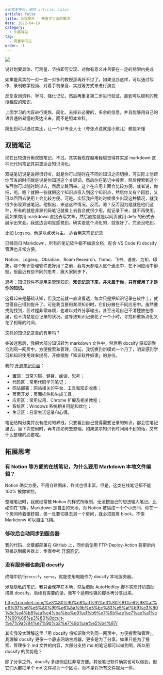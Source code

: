 ```yaml
---
#正式发布后，删除 article: false
article: false
title: 自我提升 - 费曼学习法的要求
date: 2022-04-19
category:
  - 头脑驿站
tag:
  - 费曼学习法
order: -1
---
```


![](http://tc.seoipo.com/202204192027831.png)

说计划要具体、可测量、坚持即可实现、对你有意义并且要在一定的期限内完成

如果能真实的一对一或一对多的教授那再好不过了。如果没办这样，可以通过写作、录制教学视频、对着手机录音、实践等方式来进行演变

反复查询资料、学习、强化记忆，然后再重复第二步进行验证，直到可以顺利的教授相应的知识。

上面学习的内容进行提炼、简化，去掉非必要的，多余的信息，并且能够用自己的语言通俗易懂的表达出来，而不是照本宣科。

简化到可以通过类比，让一个非专业人士（夸张点说就是小孩儿）都能听懂

## 双链笔记

现在比较流行用双链笔记。不过。其实我现在越用我越觉得其实是 markdown 这种元代码笔记其实更适合知识消化。

双链笔记说是说得很好听，就是你可以随时在不同的知识之间切换，可实际上他帮你节省的时间就是说是你知道这个关键词，然后你在笔记中搜索，然后搜索到这个东西你可以随时跳过去，然后又跳回来。这个在应用上面会比较方便。或者说，你把，呃。嗯？就把一些就把这个知识点嵌入到这个知识点，然后你又有个回脸，又可以回回去使用上会比较方便。可是。实际我应用的时候很少出现这种情况，就我很少出现双链笔记。他指出，来这这种情况，反而。嗯？反而因为是就是他们这种，所有的就是非源代码笔记就看上去我会就很少用，就记录下来，就不再使用。而如果你用 markdown 直接去写文章，然后直接就是以网页就用 defy 的形式去展示出来会。我这边会明显感觉到。确实是这个消化的，就很好了。完全没吃到。

比如 Logseq，他是以点状为主。
适合用来笔记记录

已经回归 Markdown，所有的笔记软件都不如源文档，配合 VS Code 和 docsify 管理也非常方便。



Notion、Logseq、Obsidian、Roam Research、flomo、飞书、语雀、为知、印象，哪个知识管理软件更好用？之前，我每天都陷入这个迷思中，在不同应用中徘徊，但最近有些不同的思考，跟大家同步下。

思考：知识软件不是用来管理知识。**知识记录下来，并未属于你，只有使用了才是你的知识。**

这看起来是基础认知，但我之前就一直没看透，每次只是把知识记录在软件上，就觉得自己得到提升了。可是我当要用某项知识时，它们分散在不同应用中。虽然要找能找到，但过程非常麻烦，也难以对外分享输出，甚至出现自己不清楚放在哪里，也不清楚是否记录的状况。这导致知识记录花了一个小时，寻找和重新消化又花了相等的时间。

这样的知识记录真的有用吗？

突破迷思后，我把大部分知识转为 markdown 文件中，然后用 docsify 将知识聚合到同一网页中，方便搜索和管理。目前，我切换到新模式一个月了，明显感到学习和知识使用效率提高，开始摆脱「知识软件奴隶」的身份。

我的 [开源笔记页面](https://newzone.top/)：

- 置顶：日常习惯、健身、阅读、思考；
- 代码区：常用代码学习笔记；
- 网站部署：网站相关的平台、工具和知识收集；
- 页面开发：页面插件和生成工具；
- 应用区：常用应用、Chrome 扩展及相关教程；
- 系统区：Windows 系统相关问题和优化；
- 生活区：日常生活记录和心得。

笔记结构分类并没有绝对的界线，只要看到自己觉得需要记录的知识，都会往笔记里丢。当下次使用时，再考虑如何去整理。如果这项知识长时间用不到的话，又有什么整理的必要呢。

## 拓展思考

### 有 Notion 等方便的在线笔记，为什么要用 Markdown 本地文件编辑？

Notion 确实方便，不用自建图床，样式也很丰富。但是，这类在线笔记都不能 100% 被你掌控。

整理笔记时，我就经常被 Notion 的样式所限制，无法按自己的想法输入笔记。比如你在飞翔，Markdown 是自由的天地，而 Notion 被隔成一个个小房间，你在一个房间待着很舒服，但一旦要切换去另一个房间，就必须脱离 block，不像 Markdonw 可以自由飞翔。

### 修改后自动同步到服务器

我的代码、文章都部署在 GitHub 上，同步后使用 FTP-Deploy-Action 将更新内容推送到服务器上，步骤参考 [开源笔记](../deploy/Static.html#github-同步到-vps)。

### 没有服务器也能用 docsify

终端中执行`docsify serve`，就能使用电脑作为 docsify 本地服务器。

涉及隐私的笔记，我只会保存在本地，然后借助 AutoHotKey 脚本实现开机自助搭建 docsify。后续有需要的话，我写个适用性强的脚本再分享出来。

http://xlrocket.com/%e3%80%90%e8%af%91%e3%80%91%e6%98%af%e6%97%b6%e5%80%99%e6%8a%9b%e5%bc%83%e5%af%b9%e3%80%8c%e4%b8%aa%e4%ba%ba%e9%a1%b9%e7%9b%ae%e7%ae%a1%e7%90%86%e3%80%8dcult-%e7%9a%84%e7%9b%b2%e7%9b%ae%e5%b4%87/

其实我没太理解这里「用 docsify 将知识聚合到同一网页中，方便搜索和管理」。我理解 docsify 更像一个静态网站生成器，更多是为了分享。如果只是为了搜索、管理多个 md 文件的内容，大部分支持 md 的笔记都可以做到啊，所以用 docsify 的优势是？

除了分享之外，docsify 多级侧边栏非常方便。其他笔记软件确实也可以做到，但它们大都把单个 md 文件视为一个区块，而不是将所有文件视为一体。
